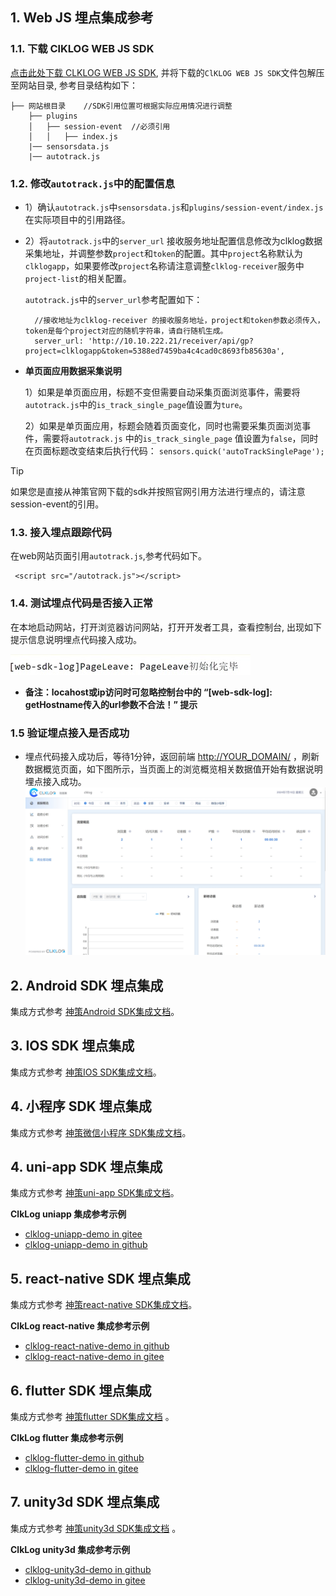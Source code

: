 
## 1. Web JS 埋点集成参考

### 1.1. 下载 ClKLOG WEB JS SDK

  <a href="https://clklog.com/res/clklog.webjs.sdk.v3.zip" target="_blank" rel="noopener" id="webjssdkdownload">点击此处下载 CLKLOG WEB JS SDK</a>, 并将下载的`ClKLOG WEB JS SDK`文件包解压至网站目录, 参考目录结构如下：

  ```
  ├── 网站根目录    //SDK引用位置可根据实际应用情况进行调整   
      ├── plugins
      │   ├── session-event  //必须引用
      │   │   ├── index.js
      |── sensorsdata.js   
      |── autotrack.js
  ```

### 1.2. 修改`autotrack.js`中的配置信息

- 1）确认`autotrack.js`中`sensorsdata.js`和`plugins/session-event/index.js`在实际项目中的引用路径。

- 2）将`autotrack.js`中的`server_url` 接收服务地址配置信息修改为clklog数据采集地址，并调整参数`project`和`token`的配置。其中`project`名称默认为`clklogapp`，如果要修改`project`名称请注意调整`clklog-receiver`服务中`project-list`的相关配置。

    `autotrack.js`中的`server_url`参考配置如下：

    ```
      //接收地址为clklog-receiver 的接收服务地址，project和token参数必须传入，token是每个project对应的随机字符串，请自行随机生成。
      server_url: 'http://10.10.222.21/receiver/api/gp?project=clklogapp&token=5388ed7459ba4c4cad0c8693fb85630a', 
    ```

- **单页面应用数据采集说明**

  1）如果是单页面应用，标题不变但需要自动采集页面浏览事件，需要将`autotrack.js`中的`is_track_single_page`值设置为`ture`。

  2）如果是单页面应用，标题会随着页面变化，同时也需要采集页面浏览事件，需要将`autotrack.js` 中的`is_track_single_page` 值设置为`false`，同时在页面标题改变结束后执行代码：  `sensors.quick('autoTrackSinglePage');`

> [!tip]
> 如果您是直接从神策官网下载的sdk并按照官网引用方法进行埋点的，请注意session-event的引用。

### 1.3. 接入埋点跟踪代码

  在web网站页面引用`autotrack.js`,参考代码如下。

   ```
    <script src="/autotrack.js"></script> 
   ```

### 1.4. 测试埋点代码是否接入正常

  在本地启动网站，打开浏览器访问网站，打开开发者工具，查看控制台, 出现如下提示信息说明埋点代码接入成功。

  ![](../assets/imgs/autotrack.png)

- **备注：locahost或ip访问时可忽略控制台中的 “[web-sdk-log]: getHostname传入的url参数不合法！” 提示**

### 1.5 验证埋点接入是否成功

- 埋点代码接入成功后，等待1分钟，返回前端 <http://YOUR_DOMAIN/> ，刷新数据概览页面，如下图所示，当页面上的浏览概览相关数据值开始有数据说明埋点接入成功。
   ![image](../assets/imgs/clklogindex.png)  

## 2. Android SDK 埋点集成

  集成方式参考 [神策Android SDK集成文档](https://manual.sensorsdata.cn/sa/latest/zh_cn/android-7541696.html)。

## 3. IOS SDK 埋点集成

  集成方式参考 [神策IOS SDK集成文档](https://manual.sensorsdata.cn/sa/latest/zh_cn/ios-7538614.html)。

## 4. 小程序 SDK 埋点集成

  集成方式参考 [神策微信小程序 SDK集成文档](https://manual.sensorsdata.cn/sa/latest/zh_cn/%E9%9B%86%E6%88%90%E6%96%87%E6%A1%A3%EF%BC%88%E5%BE%AE%E4%BF%A1%E5%B0%8F%E7%A8%8B%E5%BA%8F%EF%BC%89-1573892.html)。

## 4. uni-app SDK 埋点集成

  集成方式参考 [神策uni-app SDK集成文档](https://manual.sensorsdata.cn/sa/3.0/zh_cn/tech_sdk_client_uni_app-22256311.html)。

  **ClkLog uniapp 集成参考示例**

- [clklog-uniapp-demo in gitee](https://gitee.com/clklog/clklog-uniapp-demo)
- [clklog-uniapp-demo in github](https://github.com/clklog/clklog-uniapp-demo)

## 5. react-native SDK 埋点集成

  集成方式参考 [神策react-native SDK集成文档](https://manual.sensorsdata.cn/sa/3.0/zh_cn/tech_sdk_client_three_react-1574002.html)。
  
  **ClkLog react-native 集成参考示例**

- [clklog-react-native-demo in github](https://github.com/clklog/clklog-react-native-demo)
- [clklog-react-native-demo in gitee](https://gitee.com/clklog/clklog-react-native-demo)

## 6. flutter SDK 埋点集成

  集成方式参考 [神策flutter SDK集成文档](https://manual.sensorsdata.cn/sa/docs/integrate_flutter/v0300) 。
  
  **ClkLog flutter 集成参考示例**

- [clklog-flutter-demo in github](https://github.com/clklog/clklog-flutter-demo)
- [clklog-flutter-demo in gitee](https://gitee.com/clklog/clklog-flutter-demo)

## 7. unity3d SDK 埋点集成

  集成方式参考 [神策unity3d SDK集成文档](https://manual.sensorsdata.cn/sa/3.0/zh_cn/tech_sdk_client_unity-17565840.html) 。
  
  **ClkLog unity3d 集成参考示例**

- [clklog-unity3d-demo in github](https://github.com/clklog/clklog-unity3d-demo)
- [clklog-unity3d-demo in gitee](https://gitee.com/clklog/clklog-unity3d-demo)
